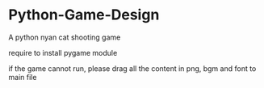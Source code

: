 # Python-Game-Design
A python nyan cat shooting game 

require to install pygame module

if the game cannot run, please drag all the content in png, bgm and font to main file
